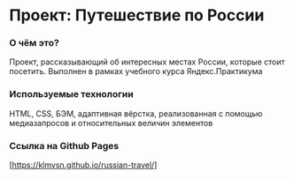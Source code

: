 # Проект: Путешествие по России

### О чём это?
Проект, рассказывающий об интересных местах России, которые стоит посетить. Выполнен в рамках учебного курса Яндекс.Практикума

### Используемые технологии
HTML, CSS, БЭМ, адаптивная вёрстка, реализованная с помощью медиазапросов и относительных величин элементов

### Ссылка на Github Pages
[https://klmvsn.github.io/russian-travel/]
